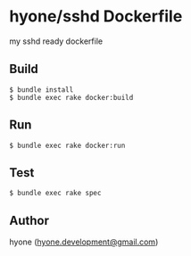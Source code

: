 # hyone/sshd Dockerfile

my sshd ready dockerfile

## Build

```shell
$ bundle install
$ bundle exec rake docker:build
```

## Run

```shell
$ bundle exec rake docker:run
```

## Test

```shell
$ bundle exec rake spec
```

## Author

hyone (hyone.development@gmail.com)
